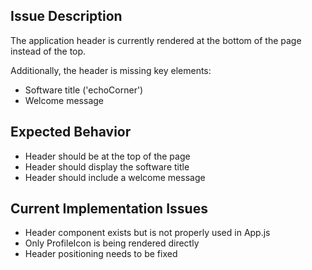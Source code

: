 ## Issue Description

The application header is currently rendered at the bottom of the page instead of the top.

Additionally, the header is missing key elements:
- Software title ('echoCorner')
- Welcome message

## Expected Behavior
- Header should be at the top of the page
- Header should display the software title
- Header should include a welcome message

## Current Implementation Issues
- Header component exists but is not properly used in App.js
- Only ProfileIcon is being rendered directly
- Header positioning needs to be fixed 